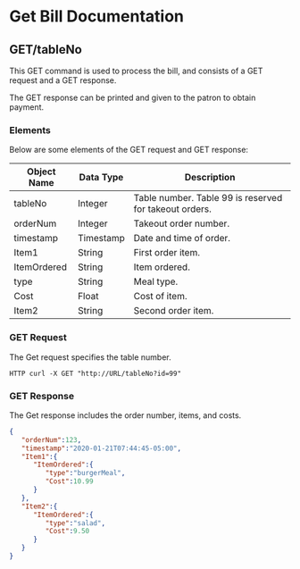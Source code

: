 
# Get Bill Documentation

## GET/tableNo

This GET command is used to process the bill, and consists of a GET request and a GET response. 

The GET response can be printed and given to the patron to obtain payment. 

### Elements

Below are some elements of the GET request and GET response:

| Object Name      	| Data Type 	| Description                                    |
|------------	|-----------	|------------------------------------------------------|
| tableNo    	| Integer      |Table number. Table 99 is reserved for takeout orders.|
| orderNum   	| Integer      |Takeout order number.                                 |
| timestamp  	| Timestamp   	| Date and time of order.                              |
| Item1	      | String   	   | First order item.                                    |
| ItemOrdered  | String     	| Item ordered.                                        |
| type         | String       | Meal type.                                           |
| Cost         | Float        | Cost of item.                                        |                                                                  
| Item2	      | String     	| Second order item.                                   |

### GET Request

The Get request specifies the table number.

```none
HTTP curl -X GET "http://URL/tableNo?id=99"
```

### GET Response

The Get response includes the order number, items, and costs. 

```json
{
   "orderNum":123,
   "timestamp":"2020-01-21T07:44:45-05:00",
   "Item1":{
      "ItemOrdered":{
         "type":"burgerMeal",
         "Cost":10.99
      }
   },
   "Item2":{
      "ItemOrdered":{
         "type":"salad",
         "Cost":9.50
      }
   }
}
```
